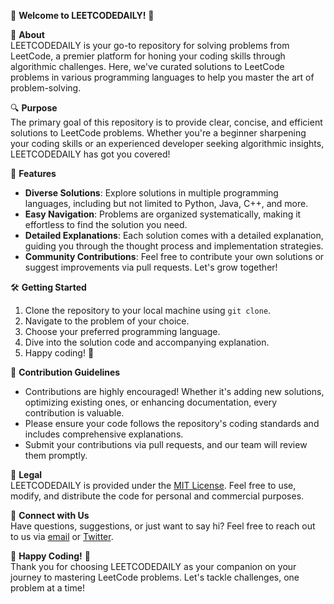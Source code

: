 🚀 **Welcome to LEETCODEDAILY!** 🚀

📝 **About**  
LEETCODEDAILY is your go-to repository for solving problems from LeetCode, a premier platform for honing your coding skills through algorithmic challenges. Here, we've curated solutions to LeetCode problems in various programming languages to help you master the art of problem-solving.

🔍 **Purpose**  
The primary goal of this repository is to provide clear, concise, and efficient solutions to LeetCode problems. Whether you're a beginner sharpening your coding skills or an experienced developer seeking algorithmic insights, LEETCODEDAILY has got you covered!

🌟 **Features**  
- **Diverse Solutions**: Explore solutions in multiple programming languages, including but not limited to Python, Java, C++, and more.
- **Easy Navigation**: Problems are organized systematically, making it effortless to find the solution you need.
- **Detailed Explanations**: Each solution comes with a detailed explanation, guiding you through the thought process and implementation strategies.
- **Community Contributions**: Feel free to contribute your own solutions or suggest improvements via pull requests. Let's grow together!

🛠️ **Getting Started**  
1. Clone the repository to your local machine using `git clone`.
2. Navigate to the problem of your choice.
3. Choose your preferred programming language.
4. Dive into the solution code and accompanying explanation.
5. Happy coding! 🎉

📌 **Contribution Guidelines**  
- Contributions are highly encouraged! Whether it's adding new solutions, optimizing existing ones, or enhancing documentation, every contribution is valuable.
- Please ensure your code follows the repository's coding standards and includes comprehensive explanations.
- Submit your contributions via pull requests, and our team will review them promptly.

📜 **Legal**  
LEETCODEDAILY is provided under the [MIT License](LICENSE). Feel free to use, modify, and distribute the code for personal and commercial purposes.

🤝 **Connect with Us**  
Have questions, suggestions, or just want to say hi? Feel free to reach out to us via [email](mailto:leetcodedaily@example.com) or [Twitter](https://twitter.com/leetcodedaily).

🎉 **Happy Coding!** 🎉  
Thank you for choosing LEETCODEDAILY as your companion on your journey to mastering LeetCode problems. Let's tackle challenges, one problem at a time!
